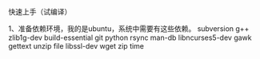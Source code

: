 快速上手（试编译）

1、准备依赖环境，我的是ubuntu，系统中需要有这些依赖。
subversion g++ zlib1g-dev build-essential git python rsync man-db
libncurses5-dev gawk gettext unzip file libssl-dev wget zip time


